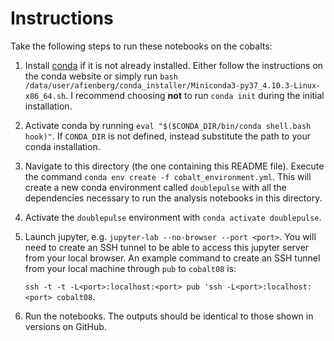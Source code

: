 Instructions
============

Take the following steps to run these notebooks on the cobalts:

1. Install [conda](https://docs.conda.io/en/latest/miniconda.html) if it is not already installed. Either follow the instructions on the conda website or simply run `bash /data/user/afienberg/conda_installer/Miniconda3-py37_4.10.3-Linux-x86_64.sh`. I recommend choosing **not** to run `conda init` during the initial installation.

2. Activate conda by running `eval "$($CONDA_DIR/bin/conda shell.bash hook)"`. If `CONDA_DIR` is not defined, instead substitute the path to your conda installation.

3. Navigate to this directory (the one containing this README file). Execute the command `conda env create -f cobalt_environment.yml`. This will create a new conda environment called `doublepulse` with all the dependencies necessary to run the analysis notebooks in this directory. 

4. Activate the `doublepulse` environment with `conda activate doublepulse`.

5. Launch jupyter, e.g. `jupyter-lab --no-browser --port <port>`. You will need to create an SSH tunnel to be able to access this jupyter server from your local browser. An example command to create an SSH tunnel from your local machine through `pub` to `cobalt08` is:

    `ssh -t -t -L<port>:localhost:<port> pub 'ssh -L<port>:localhost:<port> cobalt08`.

6. Run the notebooks. The outputs should be identical to those shown in versions on GitHub. 
